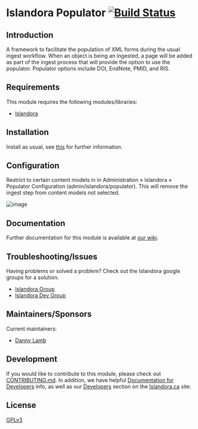 # Islandora Populator [![Build Status](https://travis-ci.org/Islandora/islandora_populator.png?branch=7.x)](https://travis-ci.org/Islandora/islandora_populator)

## Introduction

A framework to facilitate the population of XML forms during the usual ingest workflow. When an object is being an ingested, a page will be added as part of the ingest process that will provide the option to use the populator. Populator options include DOI, EndNote, PMID, and RIS.

## Requirements

This module requires the following modules/libraries:

* [Islandora](https://github.com/islandora/islandora)

## Installation

Install as usual, see [this](https://drupal.org/documentation/install/modules-themes/modules-7) for further information.

## Configuration

Restrict to certain content models in in Administration » Islandora » Populator Configuration (admin/islandora/populator). This will remove the ingest step from content models not selected.

![image](https://cloud.githubusercontent.com/assets/2371345/9911924/0419b852-5c7b-11e5-903e-7a0f76c88b9c.png)

## Documentation

Further documentation for this module is available at [our wiki](https://wiki.duraspace.org/display/ISLANDORA/Islandora+Populator).

## Troubleshooting/Issues

Having problems or solved a problem? Check out the Islandora google groups for a solution.

* [Islandora Group](https://groups.google.com/forum/?hl=en&fromgroups#!forum/islandora)
* [Islandora Dev Group](https://groups.google.com/forum/?hl=en&fromgroups#!forum/islandora-dev)

## Maintainers/Sponsors

Current maintainers:

* [Danny Lamb](https://github.com/dannylamb)

## Development

If you would like to contribute to this module, please check out [CONTRIBUTING.md](CONTRIBUTING.md). In addition, we have helpful [Documentation for Developers](https://github.com/Islandora/islandora/wiki#wiki-documentation-for-developers) info, as well as our [Developers](http://islandora.ca/developers) section on the [Islandora.ca](http://islandora.ca) site.

## License

[GPLv3](http://www.gnu.org/licenses/gpl-3.0.txt)

